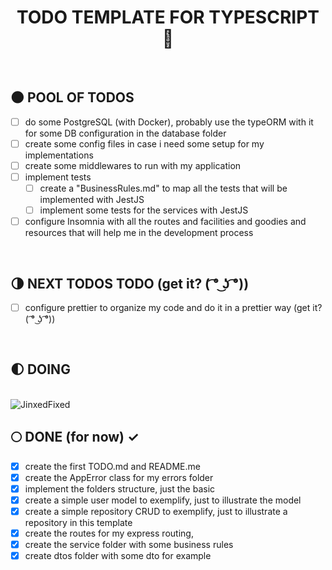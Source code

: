 <div align="center">

  # TODO TEMPLATE FOR TYPESCRIPT :milky_way:

</div>

</br>


## :new_moon: POOL OF TODOS

* [ ] do some PostgreSQL (with Docker), probably use the typeORM with it for some DB configuration in the database folder
* [ ] create some config files in case i need some setup for my implementations
* [ ] create some middlewares to run with my application
* [ ] implement tests
  * [ ] create a "BusinessRules.md" to map all the tests that will be implemented with JestJS
  * [ ] implement some tests for the services with JestJS
* [ ] configure Insomnia with all the routes and facilities and goodies and resources that will help me in the development process

</br>

## :last_quarter_moon: NEXT TODOS TODO (get it? ( ͡° ͜ʖ ͡°))

* [ ] configure prettier to organize my code and do it in a prettier way (get it? ( ͡° ͜ʖ ͡°))

</br>

## :first_quarter_moon: DOING 

</br>

<img alt="JinxedFixed" src="https://lh3.googleusercontent.com/7JVxJtl83cY9jIzgKjJP9rt5ElwBEa_rueuTlWXJH7SaS7PUG86f1wCHmBKxrGbox4qu0cm2HhdqoPBCdi2OR6ptfJAUySfhKMqbgWzNhRCbpvdj4zCnlXRrIN7FLt6FGF0Lh57Zl_45uPH7qfP708EPDyN64c4wy0yAlqSnTJTo0sDKnzZxEgC390vz3UMaYDAq7pCnu2bkWV4QDEeJbEBWZXbiSQdaOpnHDqilsAyJa8-lyQxbe5N-1SMg2NkClHJQUW2XQfWNlWlVKYJYx9dUSykkQHunNcJqi2m7BCpyWT0QFdYstVWvVwlpoOStsVhytFgqmlAGAI7YtlCFS7xgQd5xDnRabXTSHpp0gZxNcW4kQ2FU9YbiiLdy_qmWJGt0SAzC5jzwrLrVPa669pOZYZ65a9vP7BcuQCtXhuREq-lvI6B4scRPrQXPkA9psoNxGGJ3ncinOBwXGHfBkYYYrlJKImYe66H5KtirrTBhIwpjDuaLr8y-k3S80K9egiEflUjLSp4OZlWEaY5xSMQelJrST8DmDA-UR7a4mRD4WrJa7Pa2K-rA4t3SbEhyAD787oqs70yFu0PriA0NunVgqDd1tSwDUWqVtQVMdwG-WtoMTMstfFzD9QTevXn_Gnb57MMPap1cFN62T1l8Z_lHbzi80K2PQKvbFQixDY7Yy_XAI-7u8rHwR8HS=w391-h220-no?authuser=0" />

## :full_moon: DONE (for now) ✓

* [x] create the first TODO.md and README.me
* [x] create the AppError class for my errors folder
* [x] implement the folders structure, just the basic
* [x] create a simple user model to exemplify, just to illustrate the model
* [x] create a simple repository CRUD to exemplify, just to illustrate a repository in this template
* [x] create the routes for my express routing, 
* [x] create the service folder with some business rules
* [x] create dtos folder with some dto for example

</br>
